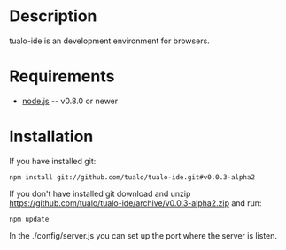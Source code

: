 Description
===========

tualo-ide is an development environment for browsers.


Requirements
============

* [node.js](http://nodejs.org/) -- v0.8.0 or newer

Installation
============

If you have installed git:

    npm install git://github.com/tualo/tualo-ide.git#v0.0.3-alpha2

If you don't have installed git download and unzip https://github.com/tualo/tualo-ide/archive/v0.0.3-alpha2.zip and run:

	npm update

In the ./config/server.js you can set up the port where the server is listen.